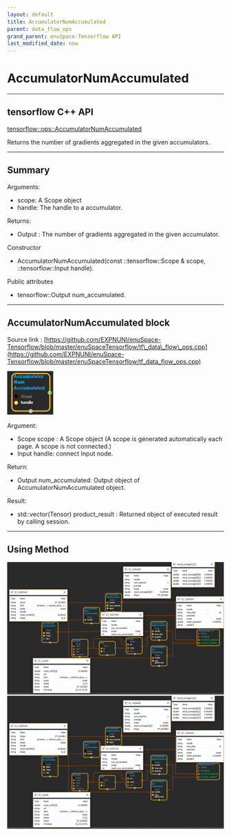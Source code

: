```yaml
--- 
layout: default 
title: AccumulatorNumAccumulated 
parent: data_flow_ops 
grand_parent: enuSpace-Tensorflow API 
last_modified_date: now 
--- 
```


# AccumulatorNumAccumulated

---

## tensorflow C++ API

[tensorflow::ops::AccumulatorNumAccumulated](https://www.tensorflow.org/api_docs/cc/class/tensorflow/ops/accumulator-num-accumulated)

Returns the number of gradients aggregated in the given accumulators.

---

## Summary

Arguments:

* scope: A Scope object
* handle: The handle to a accumulator.

Returns:

* Output : The number of gradients aggregated in the given accumulator.

Constructor

* AccumulatorNumAccumulated\(const ::tensorflow::Scope & scope, ::tensorflow::Input handle\).

Public attributes

* tensorflow::Output num\_accumulated.

---

## AccumulatorNumAccumulated block

Source link : [https://github.com/EXPNUNI/enuSpace-Tensorflow/blob/master/enuSpaceTensorflow/tf\_data\_flow\_ops.cpp](https://github.com/EXPNUNI/enuSpace-Tensorflow/blob/master/enuSpaceTensorflow/tf_data_flow_ops.cpp)

![](../assets/dataflow_AccumulatorNumAccumulated_Symbol.png)

Argument:

* Scope scope : A Scope object \(A scope is generated automatically each page. A scope is not connected.\)
* Input handle: connect Input node.

Return:

* Output num\_accumulated: Output object of AccumulatorNumAccumulated object.

Result:

* std::vector\(Tensor\) product\_result : Returned object of executed result by calling session.

---

## Using Method

![](../assets/dataflow_AccumulatorNumAccumulated_Method.png)![](/assets/dataflow_AccumulatorNumAccumulated_Method.png)

